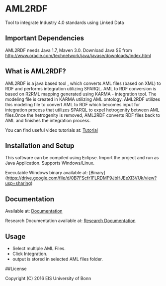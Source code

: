 # AML2RDF   
Tool to integrate Industry 4.0 standards using Linked Data


## Important Dependencies

AML2RDF needs Java 1.7, Maven 3.0. Download Java SE from  
http://www.oracle.com/technetwork/java/javase/downloads/index.html

## What is AML2RDF?

AML2RDF is a java based tool , which converts AML files (based on XML) to RDF and performs integration utilizing SPARQL. AML to RDF conversion is based on R2RML mapping generated using KARMA - integration tool. The modeling file is created in KARMA utilizing AML ontology. AML2RDF utilizes this modeling file to convert AML to RDF which becomes input for integration process that utilizes SPARQL to expel hetrogenity between AML files.Once the hetrogenity is removed, AML2RDF converts RDF files back to AML and finishes the integration process.

You can find useful video tutorials at: [Tutorial](https://drive.google.com/open?id=0B7FScfr1FLRDLXVBcEY3UWNObGc)

## Installation and Setup  

This software can be compiled using Eclipse. Import the project and run as Java Application.
Supports Windows/Linux.

Executable Windows binary available at: [Binary] (https://drive.google.com/file/d/0B7FScfr1FLRDMF9JbHJEeXl3VUk/view?usp=sharing)

## Documentation  

Available at: [Documentation](documentation/)

Research Documentation available at: [Research Documentation](https://docs.google.com/document/d/1YoOr08Gfg8TZjPP_RXflSJ0KElqmOp_YDDjGOsxgaLo/edit?usp=sharing)

## Usage  

* Select multiple AML Files.
* Click Integration.
* output is stored in selected AML files folder.

##License

Copyright (C) 2016 EIS University of Bonn
